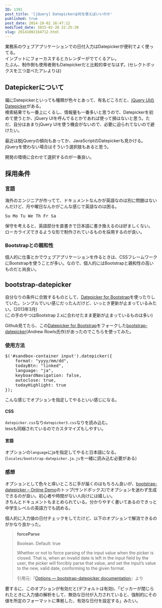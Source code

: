 ```yaml
---
ID: 1391
post_title: '[jQuery] Datepickerは何を使えばいいのか'
published: true
post_date: 2014-10-02 16:47:12
modified_date: 2015-02-28 22:25:30
slug: 20141002164712.html
---
```

<p>業務系のウェブアプリケーションでの日付入力はDatepickerが便利でよく使ってる。<br />
インプットにフォーカスするとカレンダーがでてくるアレ。<br />
たぶん、制作側も使用者側もDatepickerだと比較的幸せなはず。(セレクトボックスを三つ並べたアレよりは)<br />
<!--more--></p>
<h2>Datepickerについて</h2>
<p>偏にDatepickerといっても種類が色々とあって、有名どころだと、<a href="http://jqueryui.com/datepicker/">jQuery UIのDatepicker</a>がある。<br />
検索結果でも一番上にくるし、情報量も一番多いと思うので、Datepickerを初めて使うとか、jQuery UIを呼んでるとかであれば使って損はないと思う。ただ、自分はあまりjQuery UIを使う機会がないので、必要に迫られてないので避けたい。</p>
<p>最近は脱jQueryの傾向もあってか、JavaScriptのDatepickerも見かける。jQueryを使わない場合はそういう選択肢もあると思う。</p>
<p>開発の環境に合わせて選択するのが一番良い。</p>
<h2>採用条件</h2>
<h3>言語</h3>
<p>海外のエンジニアが作ってて、ドキュメントなんかが英語なのは別に問題はないんだけど、月や曜日なんかがこんな感じで英語なのは困る。</p>
<pre>Su Mo Tu We Th Fr Sa</pre>
<p>保守を考えると、英語部分を直書きで日本語に書き換えるのは好ましくない。<br />
ローカライズできるような形で制作されているものを採用するのが良い。</p>
<h3>Bootstrapとの親和性</h3>
<p>個人的に仕事とかでウェブアプリケーションを作るときは、CSSフレームワークにBootstrapを使うことが多い。なので、個人的にはBootstrapと親和性の高いものだと尚良い。</p>
<h2>bootstrap-datepicker</h2>
<p>自分なりの条件に合致するものとして、<a href="http://www.eyecon.ro/bootstrap-datepicker/">Datepicker for Bootstrap</a>を使ったりしていた。シンプルでいい感じだったんだけど、いっとき更新が止まっているみたい。(2013年3月)<br />
<span class="text-muted">(この手のやつはBootstrap 2.xに合わせたまま更新が止まっているものは多い)</span></p>
<p>Github見てたら、この<a href="http://www.eyecon.ro/bootstrap-datepicker/">Datepicker for Bootstrap</a>をフォークした<a href="https://github.com/eternicode/bootstrap-datepicker/">bootstrap-datepicker</a>(Andrew Rowls氏作)があったのでこちらを使ってみた。</p>
<h3>使用方法</h3>
<pre class="prettyprint linenums">$(&#039;#sandbox-container input&#039;).datepicker({
    format: &quot;yyyy/mm/dd&quot;,
    todayBtn: &quot;linked&quot;,
    language: &quot;ja&quot;,
    keyboardNavigation: false,
    autoclose: true,
    todayHighlight: true
});</pre>
<p>こんな感じでオプションを指定してやるといい感じになる。</p>
<h4>CSS</h4>
<p><code>datepicker.css</code>なり<code>datepicker3.css</code>なりを読み込む。<br />
lessも同梱されているのでカスタマイズもしやすい。</p>
<h4>言語</h4>
<p>オプションの<code>language</code>にjaを指定してやると日本語になる。<br />
(<code>locales/bootstrap-datepicker.ja.js</code>を一緒に読み込む必要がある)</p>
<h3>感想</h3>
<p>オプションとして色々と痒いところに手が届くのはもちろん良いが、<a href="http://eternicode.github.io/bootstrap-datepicker/">bootstrap-datepicker &#8211; Online Demo</a>のトップ(サンドボックス)でオプションを迷わず生成できるのが良い。初心者や時間がない人向けには嬉しい。<br />
きちんとドキュメントもまとめられている。分かりやすく書いてあるのできっと中学生レベルの英語力でも読める。</p>
<p>個人的に入力値の日付チェックをしてたけど、以下のオプションで解消できるのがかなり良かった。</p>
<blockquote><p><b>forceParse</b></p>
<p>Boolean. Default: true</p>
<p>Whether or not to force parsing of the input value when the picker is closed. That is, when an invalid date is left in the input field by the user, the picker will forcibly parse that value, and set the input’s value to the new, valid date, conforming to the given format.</p>
<footer>引用元:『<a href="http://bootstrap-datepicker.readthedocs.org/en/release/options.html?highlight=forceparse#forceparse" target="_blank">Options — bootstrap-datepicker documentation</a>』より</footer>
</blockquote>
<p>要するに、このオプションが有効だと(デフォルトは有効)、「ピッカーが閉じられたときに入力値の解析をして、無効な日付が入力されていると、強制的にその値を所定のフォーマットに準拠した、有効な日付を設定する」みたい。</p>